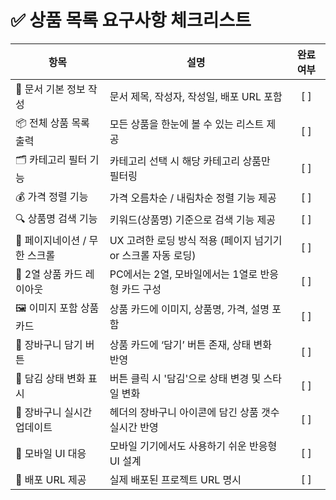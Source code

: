 # ✅ 상품 목록 요구사항 체크리스트

| 항목                                   | 설명                                                            | 완료 여부 |
|--------------------------------------|-----------------------------------------------------------------|:--------:|
| 🧾 문서 기본 정보 작성                   | 문서 제목, 작성자, 작성일, 배포 URL 포함                               | [ ]      |
| 📦 전체 상품 목록 출력                   | 모든 상품을 한눈에 볼 수 있는 리스트 제공                             | [ ]      |
| 🗂️ 카테고리 필터 기능                    | 카테고리 선택 시 해당 카테고리 상품만 필터링                           | [ ]      |
| 💰 가격 정렬 기능                       | 가격 오름차순 / 내림차순 정렬 기능 제공                               | [ ]      |
| 🔍 상품명 검색 기능                     | 키워드(상품명) 기준으로 검색 기능 제공                                | [ ]      |
| 📄 페이지네이션 / 무한 스크롤             | UX 고려한 로딩 방식 적용 (페이지 넘기기 or 스크롤 자동 로딩)             | [ ]      |
| 🧱 2열 상품 카드 레이아웃                | PC에서는 2열, 모바일에서는 1열로 반응형 카드 구성                       | [ ]      |
| 🖼️ 이미지 포함 상품 카드                 | 상품 카드에 이미지, 상품명, 가격, 설명 포함                            | [ ]      |
| 🛒 장바구니 담기 버튼                   | 상품 카드에 ‘담기’ 버튼 존재, 상태 변화 반영                            | [ ]      |
| 🔁 담김 상태 변화 표시                  | 버튼 클릭 시 '담김'으로 상태 변경 및 스타일 변화                        | [ ]      |
| 🔄 장바구니 실시간 업데이트              | 헤더의 장바구니 아이콘에 담긴 상품 갯수 실시간 반영                     | [ ]      |
| 📱 모바일 UI 대응                       | 모바일 기기에서도 사용하기 쉬운 반응형 UI 설계                          | [ ]      |
| 🚀 배포 URL 제공                        | 실제 배포된 프로젝트 URL 명시                                          | [ ]      |
